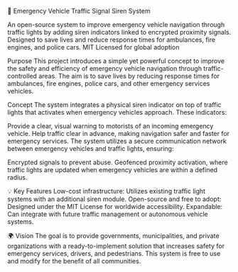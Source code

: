 🚨 Emergency Vehicle Traffic Signal Siren System

An open-source system to improve emergency vehicle navigation through traffic lights by adding siren indicators linked to encrypted proximity signals. Designed to save lives and reduce response times for ambulances, fire engines, and police cars. MIT Licensed for global adoption

Purpose
This project introduces a simple yet powerful concept to improve the safety and efficiency of emergency vehicle navigation through traffic-controlled areas. The aim is to save lives by reducing response times for ambulances, fire engines, police cars, and other emergency services vehicles.

Concept
The system integrates a physical siren indicator on top of traffic lights that activates when emergency vehicles approach. These indicators:

Provide a clear, visual warning to motorists of an incoming emergency vehicle.
Help traffic clear in advance, making navigation safer and faster for emergency services.
The system utilizes a secure communication network between emergency vehicles and traffic lights, ensuring:

Encrypted signals to prevent abuse.
Geofenced proximity activation, where traffic lights are updated when emergency vehicles are within a defined radius.

💡 Key Features
Low-cost infrastructure: Utilizes existing traffic light systems with an additional siren module.
Open-source and free to adopt: Designed under the MIT License for worldwide accessibility.
Expandable: Can integrate with future traffic management or autonomous vehicle systems.

🌍 Vision
The goal is to provide governments, municipalities, and private organizations with a ready-to-implement solution that increases safety for emergency services, drivers, and pedestrians. This system is free to use and modify for the benefit of all communities.
